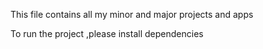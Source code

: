 This file contains all my minor and major projects and apps

To run the project ,please install dependencies
